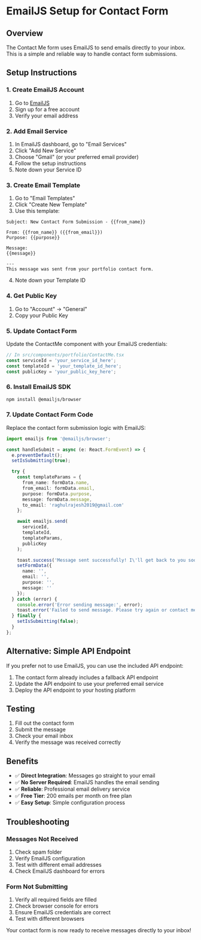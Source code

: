 # EmailJS Setup for Contact Form

## Overview
The Contact Me form uses EmailJS to send emails directly to your inbox. This is a simple and reliable way to handle contact form submissions.

## Setup Instructions

### 1. Create EmailJS Account
1. Go to [EmailJS](https://www.emailjs.com/)
2. Sign up for a free account
3. Verify your email address

### 2. Add Email Service
1. In EmailJS dashboard, go to "Email Services"
2. Click "Add New Service"
3. Choose "Gmail" (or your preferred email provider)
4. Follow the setup instructions
5. Note down your Service ID

### 3. Create Email Template
1. Go to "Email Templates"
2. Click "Create New Template"
3. Use this template:

```
Subject: New Contact Form Submission - {{from_name}}

From: {{from_name}} ({{from_email}})
Purpose: {{purpose}}

Message:
{{message}}

---
This message was sent from your portfolio contact form.
```

4. Note down your Template ID

### 4. Get Public Key
1. Go to "Account" → "General"
2. Copy your Public Key

### 5. Update Contact Form
Update the ContactMe component with your EmailJS credentials:

```typescript
// In src/components/portfolio/ContactMe.tsx
const serviceId = 'your_service_id_here';
const templateId = 'your_template_id_here';
const publicKey = 'your_public_key_here';
```

### 6. Install EmailJS SDK
```bash
npm install @emailjs/browser
```

### 7. Update Contact Form Code
Replace the contact form submission logic with EmailJS:

```typescript
import emailjs from '@emailjs/browser';

const handleSubmit = async (e: React.FormEvent) => {
  e.preventDefault();
  setIsSubmitting(true);

  try {
    const templateParams = {
      from_name: formData.name,
      from_email: formData.email,
      purpose: formData.purpose,
      message: formData.message,
      to_email: 'raghulrajesh2019@gmail.com'
    };

    await emailjs.send(
      serviceId,
      templateId,
      templateParams,
      publicKey
    );

    toast.success('Message sent successfully! I\'ll get back to you soon.');
    setFormData({
      name: '',
      email: '',
      purpose: '',
      message: ''
    });
  } catch (error) {
    console.error('Error sending message:', error);
    toast.error('Failed to send message. Please try again or contact me directly at raghulrajesh2019@gmail.com');
  } finally {
    setIsSubmitting(false);
  }
};
```

## Alternative: Simple API Endpoint

If you prefer not to use EmailJS, you can use the included API endpoint:

1. The contact form already includes a fallback API endpoint
2. Update the API endpoint to use your preferred email service
3. Deploy the API endpoint to your hosting platform

## Testing

1. Fill out the contact form
2. Submit the message
3. Check your email inbox
4. Verify the message was received correctly

## Benefits

- ✅ **Direct Integration**: Messages go straight to your email
- ✅ **No Server Required**: EmailJS handles the email sending
- ✅ **Reliable**: Professional email delivery service
- ✅ **Free Tier**: 200 emails per month on free plan
- ✅ **Easy Setup**: Simple configuration process

## Troubleshooting

### Messages Not Received
1. Check spam folder
2. Verify EmailJS configuration
3. Test with different email addresses
4. Check EmailJS dashboard for errors

### Form Not Submitting
1. Verify all required fields are filled
2. Check browser console for errors
3. Ensure EmailJS credentials are correct
4. Test with different browsers

Your contact form is now ready to receive messages directly to your inbox!
